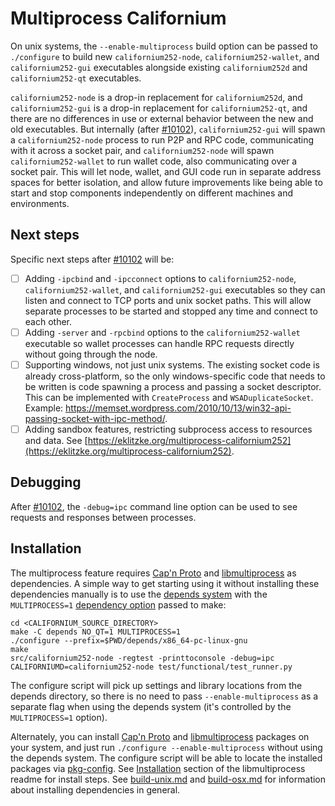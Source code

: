 # Multiprocess Californium

On unix systems, the `--enable-multiprocess` build option can be passed to `./configure` to build new `californium252-node`, `californium252-wallet`, and `californium252-gui` executables alongside existing `californium252d` and `californium252-qt` executables.

`californium252-node` is a drop-in replacement for `californium252d`, and `californium252-gui` is a drop-in replacement for `californium252-qt`, and there are no differences in use or external behavior between the new and old executables. But internally (after [#10102](https://github.com/californium252/californium252/pull/10102)), `californium252-gui` will spawn a `californium252-node` process to run P2P and RPC code, communicating with it across a socket pair, and `californium252-node` will spawn `californium252-wallet` to run wallet code, also communicating over a socket pair. This will let node, wallet, and GUI code run in separate address spaces for better isolation, and allow future improvements like being able to start and stop components independently on different machines and environments.

## Next steps

Specific next steps after [#10102](https://github.com/californium252/californium252/pull/10102) will be:

- [ ] Adding `-ipcbind` and `-ipcconnect` options to `californium252-node`, `californium252-wallet`, and `californium252-gui` executables so they can listen and connect to TCP ports and unix socket paths. This will allow separate processes to be started and stopped any time and connect to each other.
- [ ] Adding `-server` and `-rpcbind` options to the `californium252-wallet` executable so wallet processes can handle RPC requests directly without going through the node.
- [ ] Supporting windows, not just unix systems. The existing socket code is already cross-platform, so the only windows-specific code that needs to be written is code spawning a process and passing a socket descriptor. This can be implemented with `CreateProcess` and `WSADuplicateSocket`. Example: https://memset.wordpress.com/2010/10/13/win32-api-passing-socket-with-ipc-method/.
- [ ] Adding sandbox features, restricting subprocess access to resources and data. See [https://eklitzke.org/multiprocess-californium252](https://eklitzke.org/multiprocess-californium252).

## Debugging

After [#10102](https://github.com/californium252/californium252/pull/10102), the `-debug=ipc` command line option can be used to see requests and responses between processes.

## Installation

The multiprocess feature requires [Cap'n Proto](https://capnproto.org/) and [libmultiprocess](https://github.com/chaincodelabs/libmultiprocess) as dependencies. A simple way to get starting using it without installing these dependencies manually is to use the [depends system](../depends) with the `MULTIPROCESS=1` [dependency option](../depends#dependency-options) passed to make:

```
cd <CALIFORNIUM_SOURCE_DIRECTORY>
make -C depends NO_QT=1 MULTIPROCESS=1
./configure --prefix=$PWD/depends/x86_64-pc-linux-gnu
make
src/californium252-node -regtest -printtoconsole -debug=ipc
CALIFORNIUMD=californium252-node test/functional/test_runner.py
```

The configure script will pick up settings and library locations from the depends directory, so there is no need to pass `--enable-multiprocess` as a separate flag when using the depends system (it's controlled by the `MULTIPROCESS=1` option).

Alternately, you can install [Cap'n Proto](https://capnproto.org/) and [libmultiprocess](https://github.com/chaincodelabs/libmultiprocess) packages on your system, and just run `./configure --enable-multiprocess` without using the depends system. The configure script will be able to locate the installed packages via [pkg-config](https://www.freedesktop.org/wiki/Software/pkg-config/). See [Installation](https://github.com/chaincodelabs/libmultiprocess#installation) section of the libmultiprocess readme for install steps. See [build-unix.md](build-unix.md) and [build-osx.md](build-osx.md) for information about installing dependencies in general.
